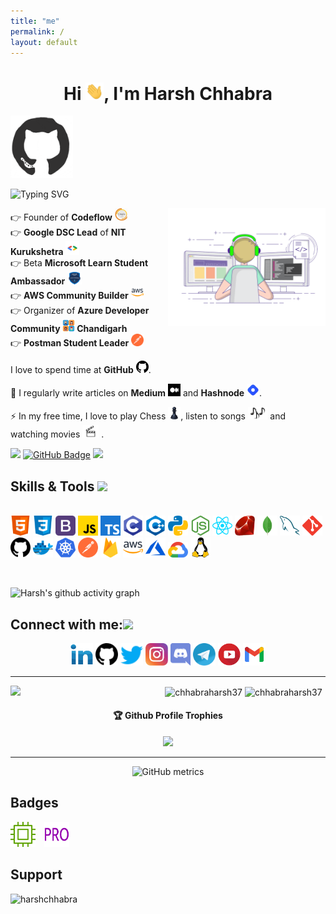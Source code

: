 ```yaml
---
title: "me"
permalink: /
layout: default
---
```


<h4 align="center"> 
  
<h1 align="center">Hi <img src="pics/Hi.gif" width="29px"/>, I'm Harsh Chhabra </h1>
 
 
<img src="pics/octo.gif" width="100px" height="100px"> <br>
  
![Typing SVG](https://readme-typing-svg.herokuapp.com?color=F71E11&lines=Just+a+codderrr%2C+love+OpenSource...)
  
  <img width="50%" align="right" alt="Github" src="pics/typing.gif">
 
<p>👉 Founder of <strong>Codeflow</strong> <img src="pics/codeflow.png" height="20vh"> <br>
👉 <strong>Google DSC Lead</strong> of <strong>NIT Kurukshetra</strong>  <img src="pics/gdsc.png" height="22vh"> <br>
👉 Beta <strong>Microsoft Learn Student Ambassador</strong>  <img src="pics/mlsa.png" height="20vh"> <br>
👉 <strong>AWS Community Builder</strong>  <img src="pics/aws.svg" height="20vh"> <br>
👉 Organizer of <strong>Azure Developer Community <img src="pics/azdev.png" height="20vh"> Chandigarh</strong><br>
👉 <strong>Postman Student Leader</strong> <img src="pics/postman.svg" height="20vh"><br></p>
  
I love to spend time at <strong>GitHub</strong> <img src="pics/github.svg" height="20vh">.<br>

📝 I regularly write articles on <strong>Medium</strong>  <img src="pics/medium.png" height="20vh">
 and <strong>Hashnode</strong> <img src="pics/hashnode.png" height="20vh">.<br>

⚡ In my free time, I love to play Chess  <img src="pics/chess.png" height="20vh">, listen to songs  <img src="pics/songs.png" height="20vh"> and watching movies <img src="pics/movies.png" height="20vh"> 
. </h4><br>

<a href="https://github.com/chhabraharsh37"><img src="https://komarev.com/ghpvc/?username=chhabraharsh37&color=dc143c&style=plastic"></a> 
<a href="https://github.com/chhabraharsh37?tab=followers"><img src="https://img.shields.io/github/followers/chhabraharsh37?label=Followers&style=social" alt="GitHub Badge"></a>
<a href="https://twitter.com/chhabraharsh37"><img src="https://img.shields.io/twitter/follow/chhabraharsh37?style=social"></a> 

<p><h2> Skills & Tools <img src = "https://media2.giphy.com/media/QssGEmpkyEOhBCb7e1/giphy.gif?cid=ecf05e47a0n3gi1bfqntqmob8g9aid1oyj2wr3ds3mg700bl&rid=giphy.gif" width = 32px> </h2><br>
<a href= "https://github.com/chhabraharsh37?tab=repositories&q=&type=&language=html&sort= "> <img width ='32px' src ='pics/html.svg'></a>
<a href= "https://github.com/chhabraharsh37?tab=repositories&q=&type=&language=css&sort= "> <img width ='32px' src ='pics/css.svg'></a>
<a href= "https://github.com/chhabraharsh37?tab=repositories&q=&type=&language=bootstrap&sort= "> <img width ='32px' src ='pics/bootstrap.svg'></a>
<a href= "https://github.com/chhabraharsh37?tab=repositories&q=&type=&language=javascript&sort= "> <img width ='32px' src ='pics/javascript.svg'></a>
<a href= "https://github.com/chhabraharsh37?tab=repositories&q=&type=&language=typescript&sort= "> <img width ='32px' src ='pics/typescript.svg'></a>
<a href= "https://github.com/chhabraharsh37?tab=repositories&q=&type=&language=c&sort= "> <img width ='32px' src ='pics/c.svg'></a>
<a href= "https://github.com/chhabraharsh37?tab=repositories&q=&type=&language=cpp&sort= "> <img width ='32px' src ='pics/cpp.svg'></a>
<a href= "https://github.com/chhabraharsh37?tab=repositories&q=&type=&language=python&sort= "> <img width ='32px' src ='pics/python.svg'></a>
<a href= "https://github.com/chhabraharsh37?tab=repositories&q=&type=&language=nodejs&sort= "> <img width ='32px' src ='pics/nodejs.svg'></a>
<a href= "https://github.com/chhabraharsh37?tab=repositories&q=&type=&language=reactjs&sort= "> <img width ='32px' src ='pics/reactjs.svg'></a>
<a href= "https://github.com/chhabraharsh37?tab=repositories&q=&type=&language=ruby&sort= "> <img width ='32px' src ='pics/ruby.svg'></a>
<a href= "https://www.mongodb.com"> <img width ='32px' src ='pics/mongodb.svg'></a>
<a href= "https://www.mysql.com"> <img width ='32px' src ='pics/mysql.svg'></a>
<a href= "https://git-scm.com"> <img width ='32px' src ='pics/git.svg'></a>
<a href= "https://github.com/chhabraharsh37"> <img width ='32px' src ='pics/github.svg'></a>
<a href= "https://www.docker.com"> <img width ='32px' src ='pics/docker.svg'></a>
<a href= "https://kubernetes.io"> <img width ='32px' src ='pics/kubernetes.svg'></a>
<a href= "https://www.postman.com/chhabraharsh37"> <img width ='32px' src ='pics/postman.svg'></a>
<a href= "https://firebase.google.com"> <img width ='32px' src ='pics/firebase.svg'></a>
<a href= "https://aws.amazon.com"> <img width ='32px' src ='pics/aws.svg'></a>
<a href= "https://azure.microsoft.com"> <img width ='32px' src ='pics/azure.svg'></a>
<a href= "https://cloud.google.com"> <img width ='32px' src ='pics/googlecloud.svg'></a>
<a href= "https://www.linux.org"> <img width ='32px' src ='pics/linux.svg'></a></p>
<!-- <a href= https://github.com/chhabraharsh37?tab=repositories&q=&type=&language=jupyternotebook&sort= > <img width ='32px' src ='pics/jupyter.svg'> </a> --->

<br>


![Harsh's github activity graph](https://activity-graph.herokuapp.com/graph?username=chhabraharsh37&theme=dracula)

## Connect with me:<img src='https://raw.githubusercontent.com/ShahriarShafin/ShahriarShafin/main/Assets/handshake.gif' width="100px">
<p align="left">
<div class="footer" id="top3">
  <center> 
   <a href="https://www.linkedin.com/in/harshchhabra" class="pics"><img src="pics/linkedin.svg" height="36vh"></a>
   <a href="https://github.com/chhabraharsh37" class="pics"> <img src="pics/github.svg" height="36vh"></a>
    <a href="https://www.twitter.com/chhabraharsh37" class="pics"><img src="pics/twitter.svg" height="36vh"></a>
    <a href="https://www.instagram.com/chhabraharsh37" class="pics"><img src="pics/instagram.svg" height="36vh"></a>
  <a href="https://discord.gg/s77kYnfSGf" class="pics"><img src="pics/discord.svg" height="36vh"></a>
  <a href="https://t.me/codefloworg" class="pics"><img src="pics/telegram.svg" height="36vh"></a>
   <a href="https://www.youtube.com/c/Codefloworg" class="pics"><img src="pics/youtube.svg" height="36vh"></a>
     <a href="https://mail.google.com/mail/?view=cm&fs=1&tf=1&to=chhabraharsh37@gmail.com" class="pics"><img src="pics/gmail (1).svg" height="36vh"></a>

<hr/>
<img align="left" width="48%" src='https://github-readme-stats.vercel.app/api?username=chhabraharsh37&show_icons=true&theme=radical&count_private=true'/>
<img align="center" width="48%" src="https://github-readme-streak-stats.herokuapp.com?user=chhabraharsh37&count_private=true&theme=radical" alt="chhabraharsh37"/>
 <img align="center" width="40%" src="https://github-readme-stats.vercel.app/api/top-langs/?username=chhabraharsh37&count_private=true&theme=radical&layout=compact" alt="chhabraharsh37" />
 
 <p align="center"> 
 
<div align="center">
  <h4>🏆 Github Profile Trophies</h4>
  <a href="https://github.com/ryo-ma/github-profile-trophy">
   <img src="https://github-profile-trophy.vercel.app/?username=chhabraharsh37&theme=monokai&row=1&column=8">
  </a>
</div><hr>

![GitHub metrics](https://metrics.lecoq.io/chhabraharsh37?template=terminal&base.metadata=0&config.timezone=Asia%2FCalcutta)
    
 <div align="left">
<h2>Badges</h2>
<a href='https://docs.github.com/en/developers'><img src='pics/devbadge.gif' width='40' height='40'></a> <a href='https://education.github.com/pack'><img src='pics/pro.gif' width='40' height='40'></a>

<h2>Support</h2>
<a href="https://www.buymeacoffee.com/harshchhabra"> <img align="left" src="https://cdn.buymeacoffee.com/buttons/v2/default-yellow.png" height="50" width="210" alt="harshchhabra" /></a></div>
